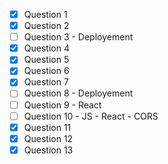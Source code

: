 - [x] Question 1
- [x] Question 2
- [ ] Question 3 - Deployement
- [x] Question 4
- [x] Question 5
- [x] Question 6
- [x] Question 7
- [ ] Question 8 - Deployement
- [ ] Question 9 - React
- [ ] Question 10 - JS - React - CORS
- [x] Question 11
- [x] Question 12
- [x] Question 13
